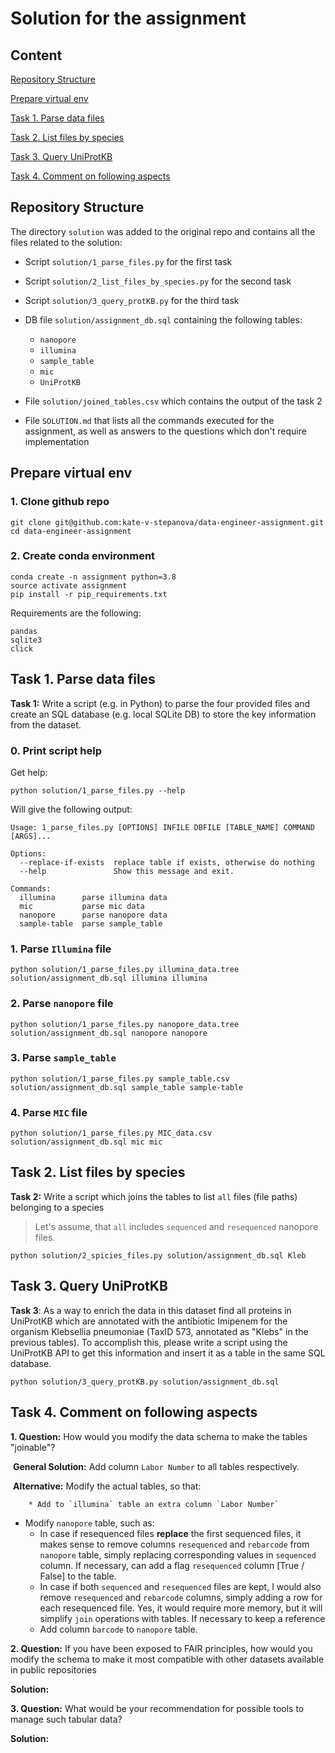 # Solution for the assignment

## Content

[Repository Structure](#repository-structure)

[Prepare virtual env](#prepare-virtual-env)

[Task 1. Parse data files](#task-1.-parse-data-files)

[Task 2. List files by species](#task-2.-list-files-by-species)

[Task 3. Query UniProtKB](#task-3.-query-UniProtKB)

[Task 4. Comment on following aspects](#task-4.-comment-on-following-aspects)



## Repository Structure

The directory `solution` was added to the original repo and contains all the files related to the solution:

* Script `solution/1_parse_files.py` for the first task

* Script `solution/2_list_files_by_species.py` for the second task

* Script `solution/3_query_protKB.py` for the third task

* DB file `solution/assignment_db.sql` containing the following tables:

  * `nanopore`
  * `illumina`
  * `sample_table`
  * `mic`
  * `UniProtKB` 

* File `solution/joined_tables.csv` which contains the output of the task 2

* File `SOLUTION.md` that lists all the commands executed for the assignment, as well as answers to the questions which don't require implementation

  

## Prepare virtual env

### 1. Clone github repo

```
git clone git@github.com:kate-v-stepanova/data-engineer-assignment.git
cd data-engineer-assignment
```

### 2. Create conda environment

```
conda create -n assignment python=3.8
source activate assignment
pip install -r pip_requirements.txt
```

Requirements are the following:

```
pandas
sqlite3
click
```



## Task 1. Parse data files

**Task 1:** Write a script (e.g. in Python) to parse the four provided files and create an SQL database (e.g. local SQLite DB) to store the key information from the dataset.

### 0. Print script help

Get help:

```
python solution/1_parse_files.py --help
```

Will give the following output:

```
Usage: 1_parse_files.py [OPTIONS] INFILE DBFILE [TABLE_NAME] COMMAND [ARGS]...

Options:
  --replace-if-exists  replace table if exists, otherwise do nothing
  --help               Show this message and exit.

Commands:
  illumina      parse illumina data
  mic           parse mic data
  nanopore      parse nanopore data
  sample-table  parse sample_table
```



### 1. Parse `Illumina` file

```
python solution/1_parse_files.py illumina_data.tree solution/assignment_db.sql illumina illumina
```

### 2. Parse `nanopore` file

```
python solution/1_parse_files.py nanopore_data.tree solution/assignment_db.sql nanopore nanopore
```

### 3. Parse `sample_table`

```
python solution/1_parse_files.py sample_table.csv solution/assignment_db.sql sample_table sample-table
```

### 4. Parse `MIC` file

```
python solution/1_parse_files.py MIC_data.csv solution/assignment_db.sql mic mic
```



## Task 2. List files by species

**Task 2:** Write a script which joins the tables to list `all` files (file paths) belonging to a species

> Let's assume, that `all` includes `sequenced` and `resequenced` nanopore files.

```
python solution/2_spicies_files.py solution/assignment_db.sql Kleb
```



## Task 3. Query UniProtKB

**Task 3**: As a way to enrich the data in this dataset find all proteins in UniProtKB which are annotated with the antibiotic Imipenem for the organism Klebsellia pneumoniae (TaxID 573, annotated as "Klebs" in the previous tables). To accomplish this, please write a script using the UniProtKB API to get this information and insert it as a table in the same SQL database.

```
python solution/3_query_protKB.py solution/assignment_db.sql
```



## Task 4. Comment on following aspects

**1. Question:** How would you modify the data schema to make the tables "joinable"?

​	**General Solution:** Add column `Labor Number` to all tables respectively.

​	**Alternative:** Modify the actual tables, so that:

		* Add to `illumina` table an extra column `Labor Number`
  * Modify `nanopore` table, such as:
    * In case if resequenced files **replace** the first sequenced files, it makes sense to remove columns `resequenced` and `rebarcode` from `nanopore` table, simply replacing corresponding values in `sequenced` column. If necessary, can add a flag `resequenced` column [True / False] to the table.
    * In case if both `sequenced` and `resequenced` files are kept, I would also remove `resequenced` and `rebarcode` columns, simply adding a row for each resequenced file. Yes, it would require more memory, but it will simplify `join` operations with tables. If necessary to keep a reference 
    * Add column `barcode` to `nanopore` table.



**2. Question:** If you have been exposed to FAIR principles, how would you modify the schema to make it most compatible with other datasets available in public repositories

**Solution:**



**3. Question:** What would be your recommendation for possible tools to manage such tabular data?

**Solution:** 